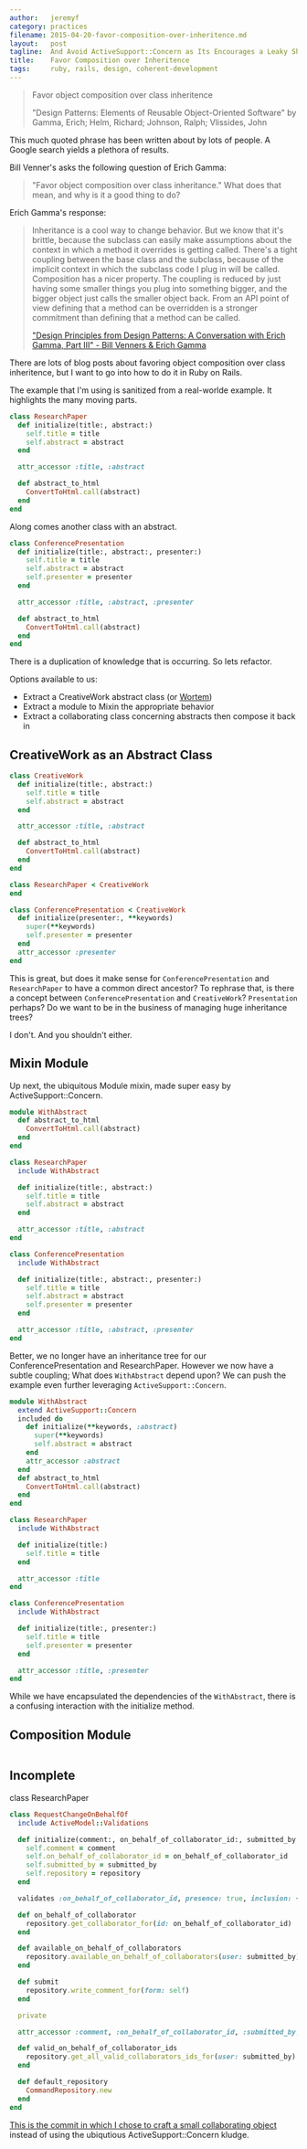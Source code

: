 ```yaml
---
author:   jeremyf
category: practices
filename: 2015-04-20-favor-composition-over-inheritence.md
layout:   post
tagline:  And Avoid ActiveSupport::Concern as Its Encourages a Leaky Ship
title:    Favor Composition over Inheritence
tags:     ruby, rails, design, coherent-development
---
```


> Favor object composition over class inheritence
>
> "Design Patterns: Elements of Reusable Object-Oriented Software" by Gamma, Erich; Helm, Richard; Johnson, Ralph; Vlissides, John

This much quoted phrase has been written about by lots of people.
A Google search yields a plethora of results.

Bill Venner's asks the following question of Erich Gamma:

> "Favor object composition over class inheritance." What does that mean, and why is it a good thing to do?

Erich Gamma's response:

> Inheritance is a cool way to change behavior. But we know that it's brittle, because the subclass can easily make assumptions about the context in which a method it overrides is getting called. There's a tight coupling between the base class and the subclass, because of the implicit context in which the subclass code I plug in will be called. Composition has a nicer property. The coupling is reduced by just having some smaller things you plug into something bigger, and the bigger object just calls the smaller object back. From an API point of view defining that a method can be overridden is a stronger commitment than defining that a method can be called.
>
> ["Design Principles from Design Patterns: A Conversation with Erich Gamma, Part III" - Bill Venners & Erich Gamma](http://www.artima.com/lejava/articles/designprinciples4.html)

There are lots of blog posts about favoring object composition over class inheritence, but I want to go into how to do it in Ruby on Rails.

The example that I'm using is sanitized from a real-worlde example.
It highlights the many moving parts.

```ruby
class ResearchPaper
  def initialize(title:, abstract:)
    self.title = title
    self.abstract = abstract
  end

  attr_accessor :title, :abstract

  def abstract_to_html
    ConvertToHtml.call(abstract)
  end
end
```

Along comes another class with an abstract.

```ruby
class ConferencePresentation
  def initialize(title:, abstract:, presenter:)
    self.title = title
    self.abstract = abstract
    self.presenter = presenter
  end

  attr_accessor :title, :abstract, :presenter

  def abstract_to_html
    ConvertToHtml.call(abstract)
  end
end
```

There is a duplication of knowledge that is occurring.
So lets refactor.

Options available to us:

* Extract a CreativeWork abstract class (or [Wortem](https://github.com/projecthydra-labs/hydra-works/issues/8))
* Extract a module to Mixin the appropriate behavior
* Extract a collaborating class concerning abstracts then compose it back in

## CreativeWork as an Abstract Class

```ruby
class CreativeWork
  def initialize(title:, abstract:)
    self.title = title
    self.abstract = abstract
  end

  attr_accessor :title, :abstract

  def abstract_to_html
    ConvertToHtml.call(abstract)
  end
end

class ResearchPaper < CreativeWork
end

class ConferencePresentation < CreativeWork
  def initialize(presenter:, **keywords)
    super(**keywords)
    self.presenter = presenter
  end
  attr_accessor :presenter
end
```

This is great, but does it make sense for `ConferencePresentation` and `ResearchPaper` to have a common direct ancestor? To rephrase that, is there a concept between `ConferencePresentation` and `CreativeWork`? `Presentation` perhaps? Do we want to be in the business of managing huge inheritance trees?

I don't. And you shouldn't either.

## Mixin Module

Up next, the ubiquitous Module mixin, made super easy by ActiveSupport::Concern.

```ruby
module WithAbstract
  def abstract_to_html
    ConvertToHtml.call(abstract)
  end
end

class ResearchPaper
  include WithAbstract

  def initialize(title:, abstract:)
    self.title = title
    self.abstract = abstract
  end

  attr_accessor :title, :abstract
end

class ConferencePresentation
  include WithAbstract

  def initialize(title:, abstract:, presenter:)
    self.title = title
    self.abstract = abstract
    self.presenter = presenter
  end

  attr_accessor :title, :abstract, :presenter
end
```

Better, we no longer have an inheritance tree for our ConferencePresentation and ResearchPaper.
However we now have a subtle coupling; What does `WithAbstract` depend upon?
We can push the example even further leveraging `ActiveSupport::Concern`.

```ruby
module WithAbstract
  extend ActiveSupport::Concern
  included do
    def initialize(**keywords, :abstract)
      super(**keywords)
      self.abstract = abstract
    end
    attr_accessor :abstract
  end
  def abstract_to_html
    ConvertToHtml.call(abstract)
  end
end

class ResearchPaper
  include WithAbstract

  def initialize(title:)
    self.title = title
  end

  attr_accessor :title
end

class ConferencePresentation
  include WithAbstract

  def initialize(title:, presenter:)
    self.title = title
    self.presenter = presenter
  end

  attr_accessor :title, :presenter
end
```

While we have encapsulated the dependencies of the `WithAbstract`, there is a confusing interaction with the initialize method.

## Composition Module

```ruby
```

**Incomplete**
-------------------------------------------------------------


class ResearchPaper

```ruby
class RequestChangeOnBehalfOf
  include ActiveModel::Validations

  def initialize(comment:, on_behalf_of_collaborator_id:, submitted_by:, repository: default_repository)
    self.comment = comment
    self.on_behalf_of_collaborator_id = on_behalf_of_collaborator_id
    self.submitted_by = submitted_by
    self.repository = repository
  end

  validates :on_behalf_of_collaborator_id, presence: true, inclusion: { in: :valid_on_behalf_of_collaborator_ids }

  def on_behalf_of_collaborator
    repository.get_collaborator_for(id: on_behalf_of_collaborator_id)
  end

  def available_on_behalf_of_collaborators
    repository.available_on_behalf_of_collaborators(user: submitted_by)
  end

  def submit
    repository.write_comment_for(form: self)
  end

  private

  attr_accessor :comment, :on_behalf_of_collaborator_id, :submitted_by, :repository

  def valid_on_behalf_of_collaborator_ids
    repository.get_all_valid_collaborators_ids_for(user: submitted_by)
  end

  def default_repository
    CommandRepository.new
  end
end
```

[This is the commit in which I chose to craft a small collaborating object](https://github.com/ndlib/sipity/commit/3cce37579df96b4ae3f783605f1ba1d191013cc7#diff-3d600fac39c68ac9be0e872b98c2cb82) instead of using the ubiqutious ActiveSupport::Concern kludge.